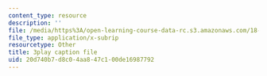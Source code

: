 ```yaml
---
content_type: resource
description: ''
file: /media/https%3A/open-learning-course-data-rc.s3.amazonaws.com/18-02sc-multivariable-calculus-fall-2010/20d740b7d8c04aa847c100de16987792_5fpxkVFQUw.srt
file_type: application/x-subrip
resourcetype: Other
title: 3play caption file
uid: 20d740b7-d8c0-4aa8-47c1-00de16987792
---
```

